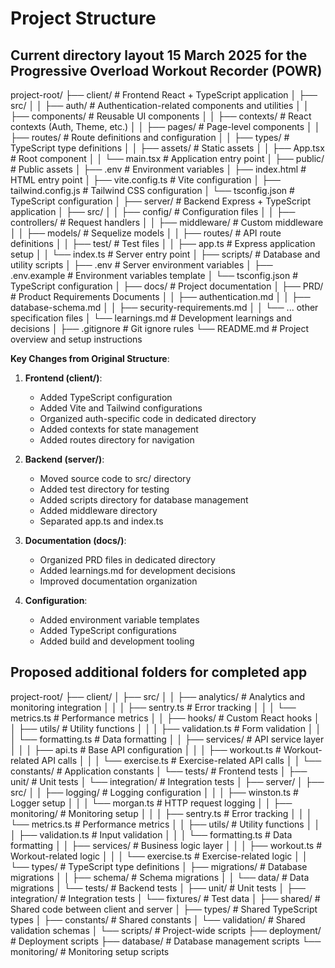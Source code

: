 # Project Structure

## Current directory layout 15 March 2025 for the Progressive Overload Workout Recorder (POWR)

project-root/
├── client/ # Frontend React + TypeScript application
│ ├── src/
│ │ ├── auth/ # Authentication-related components and utilities
│ │ ├── components/ # Reusable UI components
│ │ ├── contexts/ # React contexts (Auth, Theme, etc.)
│ │ ├── pages/ # Page-level components
│ │ ├── routes/ # Route definitions and configuration
│ │ ├── types/ # TypeScript type definitions
│ │ ├── assets/ # Static assets
│ │ ├── App.tsx # Root component
│ │ └── main.tsx # Application entry point
│ ├── public/ # Public assets
│ ├── .env # Environment variables
│ ├── index.html # HTML entry point
│ ├── vite.config.ts # Vite configuration
│ ├── tailwind.config.js # Tailwind CSS configuration
│ └── tsconfig.json # TypeScript configuration
│
├── server/ # Backend Express + TypeScript application
│ ├── src/
│ │ ├── config/ # Configuration files
│ │ ├── controllers/ # Request handlers
│ │ ├── middleware/ # Custom middleware
│ │ ├── models/ # Sequelize models
│ │ ├── routes/ # API route definitions
│ │ ├── test/ # Test files
│ │ ├── app.ts # Express application setup
│ │ └── index.ts # Server entry point
│ ├── scripts/ # Database and utility scripts
│ ├── .env # Server environment variables
│ ├── .env.example # Environment variables template
│ └── tsconfig.json # TypeScript configuration
│
├── docs/ # Project documentation
│ ├── PRD/ # Product Requirements Documents
│ │ ├── authentication.md
│ │ ├── database-schema.md
│ │ ├── security-requirements.md
│ │ └── ... other specification files
│ └── learnings.md # Development learnings and decisions
│
├── .gitignore # Git ignore rules
└── README.md # Project overview and setup instructions

**Key Changes from Original Structure**:

1. **Frontend (client/)**:

   - Added TypeScript configuration
   - Added Vite and Tailwind configurations
   - Organized auth-specific code in dedicated directory
   - Added contexts for state management
   - Added routes directory for navigation

2. **Backend (server/)**:

   - Moved source code to src/ directory
   - Added test directory for testing
   - Added scripts directory for database management
   - Added middleware directory
   - Separated app.ts and index.ts

3. **Documentation (docs/)**:

   - Organized PRD files in dedicated directory
   - Added learnings.md for development decisions
   - Improved documentation organization

4. **Configuration**:
   - Added environment variable templates
   - Added TypeScript configurations
   - Added build and development tooling

## Proposed additional folders for completed app

project-root/
├── client/
│   ├── src/
│   │   ├── analytics/          # Analytics and monitoring integration
│   │   │   ├── sentry.ts      # Error tracking
│   │   │   └── metrics.ts     # Performance metrics
│   │   ├── hooks/             # Custom React hooks
│   │   ├── utils/             # Utility functions
│   │   │   ├── validation.ts  # Form validation
│   │   │   └── formatting.ts  # Data formatting
│   │   ├── services/          # API service layer
│   │   │   ├── api.ts        # Base API configuration
│   │   │   ├── workout.ts    # Workout-related API calls
│   │   │   └── exercise.ts   # Exercise-related API calls
│   │   └── constants/         # Application constants
│   └── tests/                 # Frontend tests
│       ├── unit/             # Unit tests
│       └── integration/      # Integration tests
│
├── server/
│   ├── src/
│   │   ├── logging/           # Logging configuration
│   │   │   ├── winston.ts    # Logger setup
│   │   │   └── morgan.ts     # HTTP request logging
│   │   ├── monitoring/        # Monitoring setup
│   │   │   ├── sentry.ts     # Error tracking
│   │   │   └── metrics.ts    # Performance metrics
│   │   ├── utils/            # Utility functions
│   │   │   ├── validation.ts # Input validation
│   │   │   └── formatting.ts # Data formatting
│   │   ├── services/         # Business logic layer
│   │   │   ├── workout.ts    # Workout-related logic
│   │   │   └── exercise.ts   # Exercise-related logic
│   │   └── types/            # TypeScript type definitions
│   ├── migrations/           # Database migrations
│   │   ├── schema/          # Schema migrations
│   │   └── data/           # Data migrations
│   └── tests/               # Backend tests
│       ├── unit/           # Unit tests
│       ├── integration/    # Integration tests
│       └── fixtures/       # Test data
│
├── shared/                  # Shared code between client and server
│   ├── types/              # Shared TypeScript types
│   ├── constants/          # Shared constants
│   └── validation/         # Shared validation schemas
│
└── scripts/                # Project-wide scripts
    ├── deployment/         # Deployment scripts
    ├── database/          # Database management scripts
    └── monitoring/        # Monitoring setup scripts
